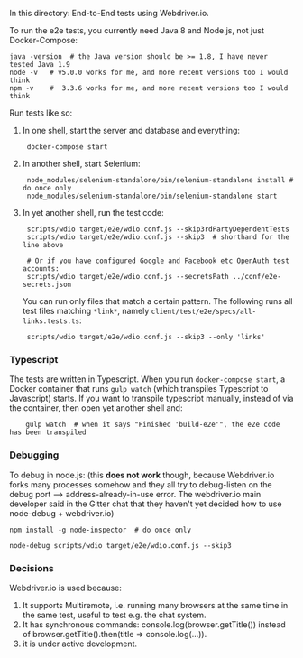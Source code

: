 In this directory: End-to-End tests using Webdriver.io.

To run the e2e tests, you currently need Java 8 and Node.js, not just Docker-Compose:

    java -version  # the Java version should be >= 1.8, I have never tested Java 1.9
    node -v   # v5.0.0 works for me, and more recent versions too I would think
    npm -v    #  3.3.6 works for me, and more recent versions too I would think

Run tests like so:

1. In one shell, start the server and database and everything:

        docker-compose start

1. In another shell, start Selenium:

        node_modules/selenium-standalone/bin/selenium-standalone install # do once only
        node_modules/selenium-standalone/bin/selenium-standalone start

1. In yet another shell, run the test code:

        scripts/wdio target/e2e/wdio.conf.js --skip3rdPartyDependentTests
        scripts/wdio target/e2e/wdio.conf.js --skip3  # shorthand for the line above

        # Or if you have configured Google and Facebook etc OpenAuth test accounts:
        scripts/wdio target/e2e/wdio.conf.js --secretsPath ../conf/e2e-secrets.json

    You can run only files that match a certain pattern. The following runs
    all test files matching `*link*`, namely `client/test/e2e/specs/all-links.tests.ts`:

        scripts/wdio target/e2e/wdio.conf.js --skip3 --only 'links'


### Typescript

The tests are written in Typescript. When you run `docker-compose start`, a Docker container
that runs `gulp watch` (which transpiles Typescript to Javascript) starts. If you want to
transpile typescript manually, instead of via the container, then open yet another shell and:

        gulp watch  # when it says "Finished 'build-e2e'", the e2e code has been transpiled


### Debugging

To debug in node.js: (this **does not work** though, because Webdriver.io forks many processes
somehow and they all try to debug-listen on the debug port --> address-already-in-use error.
The webdriver.io main developer said in the Gitter chat that they haven't yet decided how
to use node-debug + webdriver.io)

    npm install -g node-inspector  # do once only

    node-debug scripts/wdio target/e2e/wdio.conf.js --skip3


### Decisions

Webdriver.io is used because:
  1. It supports Multiremote, i.e. running many browsers at the same time in the same test, useful to test e.g. the chat system.
  2. It has synchronous commands: console.log(browser.getTitle()) instead of browser.getTitle().then(title => console.log(...)).
  3. it is under active development.

